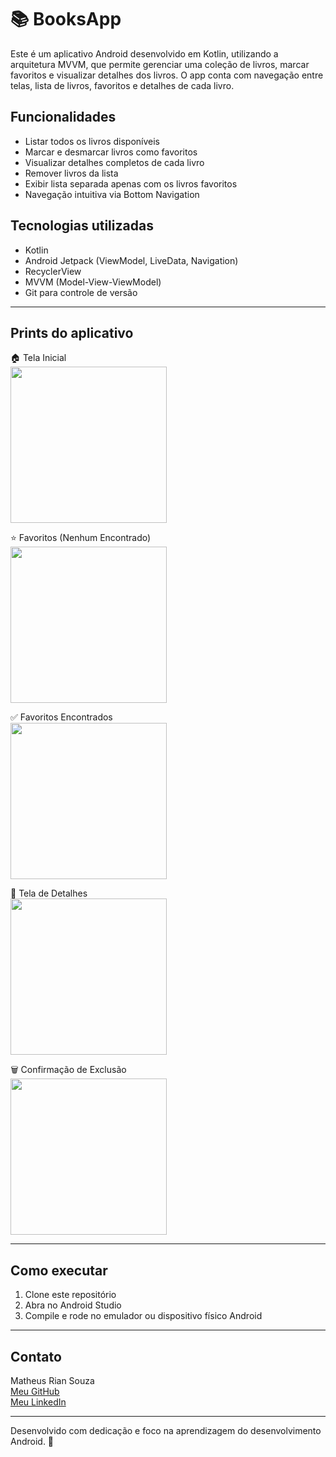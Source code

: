 # 📚 BooksApp

Este é um aplicativo Android desenvolvido em Kotlin, utilizando a arquitetura MVVM, que permite gerenciar uma coleção de livros, marcar favoritos e visualizar detalhes dos livros. O app conta com navegação entre telas, lista de livros, favoritos e detalhes de cada livro.

## Funcionalidades

- Listar todos os livros disponíveis  
- Marcar e desmarcar livros como favoritos  
- Visualizar detalhes completos de cada livro  
- Remover livros da lista  
- Exibir lista separada apenas com os livros favoritos  
- Navegação intuitiva via Bottom Navigation  

## Tecnologias utilizadas

- Kotlin  
- Android Jetpack (ViewModel, LiveData, Navigation)  
- RecyclerView  
- MVVM (Model-View-ViewModel)  
- Git para controle de versão  

---

## Prints do aplicativo

🏠 Tela Inicial  
<img src="prints/intro.png" width="250"/>

⭐ Favoritos (Nenhum Encontrado)  
<img src="prints/favorites.png" width="250"/>

✅ Favoritos Encontrados  
<img src="prints/favorites.foud.png" width="250"/>

📖 Tela de Detalhes  
<img src="prints/book.png" width="250"/>

🗑️ Confirmação de Exclusão  
<img src="prints/delete.png" width="250"/>

---

## Como executar

1. Clone este repositório  
2. Abra no Android Studio  
3. Compile e rode no emulador ou dispositivo físico Android  

---

## Contato

Matheus Rian Souza  
[Meu GitHub](https://github.com/Rian144hz)  
[Meu LinkedIn](https://www.linkedin.com/in/matheussouza7/)  

---

Desenvolvido com dedicação e foco na aprendizagem do desenvolvimento Android. 🚀
